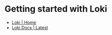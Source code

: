 # Getting started with Loki


- [Loki | Home](https://grafana.com/logs/)
- [Loki Docs | Latest](https://grafana.com/docs/loki/latest/)